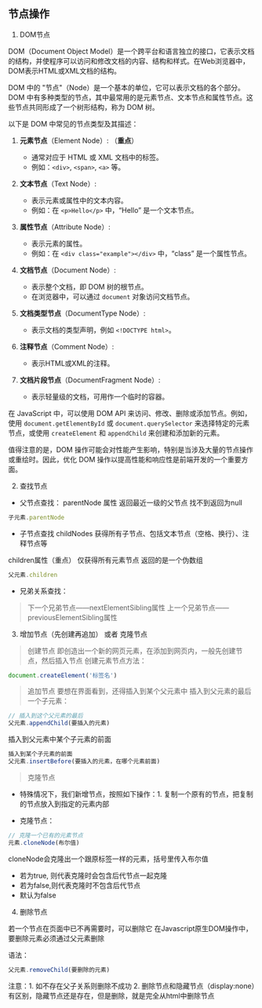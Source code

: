 ## 节点操作


1. DOM节点

DOM（Document Object Model）是一个跨平台和语言独立的接口，它表示文档的结构，并使程序可以访问和修改文档的内容、结构和样式。在Web浏览器中，DOM表示HTML或XML文档的结构。

DOM 中的 "节点"（Node）是一个基本的单位，它可以表示文档的各个部分。DOM 中有多种类型的节点，其中最常用的是元素节点、文本节点和属性节点。这些节点共同形成了一个树形结构，称为 DOM 树。

以下是 DOM 中常见的节点类型及其描述：

1. **元素节点**（Element Node）: （**重点**）
   - 通常对应于 HTML 或 XML 文档中的标签。
   - 例如：`<div>`, `<span>`, `<a>` 等。

2. **文本节点**（Text Node）:
   - 表示元素或属性中的文本内容。
   - 例如：在 `<p>Hello</p>` 中，“Hello” 是一个文本节点。

3. **属性节点**（Attribute Node）:
   - 表示元素的属性。
   - 例如：在 `<div class="example"></div>` 中，“class” 是一个属性节点。

4. **文档节点**（Document Node）:
   - 表示整个文档，即 DOM 树的根节点。
   - 在浏览器中，可以通过 `document` 对象访问文档节点。

5. **文档类型节点**（DocumentType Node）:
   - 表示文档的类型声明，例如 `<!DOCTYPE html>`。
 
6. **注释节点**（Comment Node）:
   - 表示HTML或XML的注释。

7. **文档片段节点**（DocumentFragment Node）:
   - 表示轻量级的文档，可用作一个临时的容器。

在 JavaScript 中，可以使用 DOM API 来访问、修改、删除或添加节点。例如，使用 `document.getElementById` 或 `document.querySelector` 来选择特定的元素节点，或使用 `createElement` 和 `appendChild` 来创建和添加新的元素。

值得注意的是，DOM 操作可能会对性能产生影响，特别是当涉及大量的节点操作或重绘时。因此，优化 DOM 操作以提高性能和响应性是前端开发的一个重要方面。


2. 查找节点


- 父节点查找：
parentNode 属性
返回最近一级的父节点 找不到返回为null
```js
子元素.parentNode
  ```



- 子节点查找
childNodes
获得所有子节点、包括文本节点（空格、换行）、注释节点等

children属性（重点）
仅获得所有元素节点
返回的是一个伪数组

```js
父元素.children
```


- 兄弟关系查找：
> 下一个兄弟节点——nextElementSibling属性
> 上一个兄弟节点——previousElementSibling属性



3. 增加节点（先创建再追加） 或者 克隆节点

> 创建节点
即创造出一个新的网页元素，在添加到网页内，一般先创建节点，然后插入节点
创建元素节点方法：

```js
document.createElement('标签名')
``` 

> 追加节点
要想在界面看到，还得插入到某个父元素中
插入到父元素的最后一个子元素：

```js
// 插入到这个父元素的最后
父元素.appendChild(要插入的元素)
```

插入到父元素中某个子元素的前面
```js
插入到某个子元素的前面
父元素.insertBefore(要插入的元素，在哪个元素前面)
```


> 克隆节点
- 特殊情况下，我们新增节点，按照如下操作：1. 复制一个原有的节点，把复制的节点放入到指定的元素内部

- 克隆节点：

```js
// 克隆一个已有的元素节点
元素.cloneNode(布尔值)
```

cloneNode会克隆出一个跟原标签一样的元素，括号里传入布尔值
- 若为true, 则代表克隆时会包含后代节点一起克隆
- 若为false,则代表克隆时不包含后代节点
- 默认为false



4. 删除节点

若一个节点在页面中已不再需要时，可以删除它
在Javascript原生DOM操作中，要删除元素必须通过父元素删除

语法：
```js
父元素.removeChild(要删除的元素)
```
注意：1. 如不存在父子关系则删除不成功 2. 删除节点和隐藏节点（display:none）有区别，隐藏节点还是存在，但是删除，就是完全从html中删除节点
 